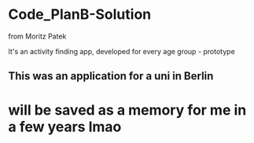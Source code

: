 # Code_PlanB-Solution

from Moritz Patek

It's an activity finding app, developed for every age group - prototype



## This was an application for a uni in Berlin 
# will be saved as a memory for me in a few years lmao
